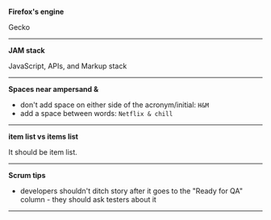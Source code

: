 **Firefox's engine**

Gecko

---

**JAM stack**

JavaScript, APIs, and Markup stack

---

**Spaces near ampersand &**

- don't add space on either side of the acronym/initial: `H&M`
- add a space between words: `Netflix & chill`

---

**item list vs items list**

It should be item list.

---

**Scrum tips**

- developers shouldn't ditch story after it goes to the "Ready for QA" column - they should ask testers about it

---
